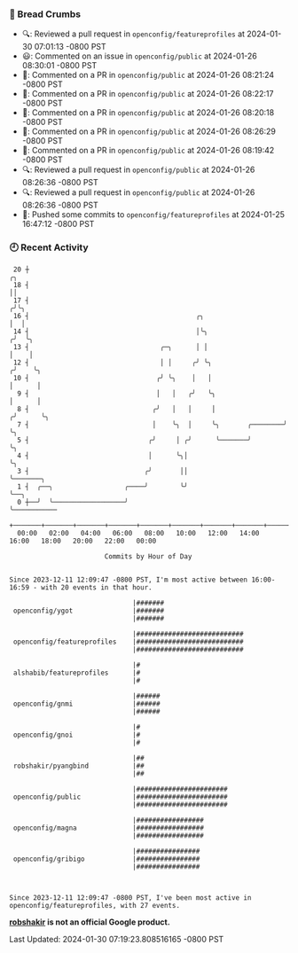 ### 🍞 Bread Crumbs

 * 🔍: Reviewed a pull request in  `openconfig/featureprofiles` at 2024-01-30 07:01:13 -0800 PST
 * 😃: Commented on an issue in `openconfig/public` at 2024-01-26 08:30:01 -0800 PST
 * 💬: Commented on a PR in  `openconfig/public` at 2024-01-26 08:21:24 -0800 PST
 * 💬: Commented on a PR in  `openconfig/public` at 2024-01-26 08:22:17 -0800 PST
 * 💬: Commented on a PR in  `openconfig/public` at 2024-01-26 08:20:18 -0800 PST
 * 💬: Commented on a PR in  `openconfig/public` at 2024-01-26 08:26:29 -0800 PST
 * 💬: Commented on a PR in  `openconfig/public` at 2024-01-26 08:19:42 -0800 PST
 * 🔍: Reviewed a pull request in  `openconfig/public` at 2024-01-26 08:26:36 -0800 PST
 * 🔍: Reviewed a pull request in  `openconfig/public` at 2024-01-26 08:26:36 -0800 PST
 * 🚢: Pushed some commits to `openconfig/featureprofiles` at 2024-01-25 16:47:12 -0800 PST

### 🕘 Recent Activity
```
 20 ┼                                                                    ╭╮
 18 ┤                                                                    ││
 17 ┤                                                                   ╭╯╰╮
 16 ┤                                          ╭╮                       │  │
 14 ┤                                          │╰╮                     ╭╯  ╰╮
 13 ┤                                 ╭─╮      │ │                     │    │
 12 ┤                                 │ │     ╭╯ ╰╮                   ╭╯    ╰╮
 10 ┤                                ╭╯ ╰╮    │   │                   │      │
  9 ┤                                │   │   ╭╯   ╰╮                  │      │
  8 ┤                               ╭╯   │   │     │                 ╭╯      ╰╮
  7 ┤                               │    ╰╮  │     ╰╮       ╭────────╯        ╰╮
  5 ┤                              ╭╯     │ ╭╯      ╰───────╯                  ╰╮
  4 ┤                              │      ╰╮│                                   ╰╮
  3 ┤                             ╭╯       ││                                    ╰───────╮
  1 ┤  ╭──╮                  ╭────╯        ╰╯                                            ╰──╮
  0 ┼──╯  ╰──────────────────╯                                                              ╰───────────
    +───────+───────+───────+───────+───────+───────+───────+───────+───────+───────+───────+───────+────
  00:00   02:00   04:00   06:00   08:00   10:00   12:00   14:00   16:00   18:00   20:00   22:00   00:00   

						Commits by Hour of Day


Since 2023-12-11 12:09:47 -0800 PST, I'm most active between 16:00-16:59 - with 20 events in that hour.

```



```
                               |#######
 openconfig/ygot               |#######
                               |#######

                               |###########################
 openconfig/featureprofiles    |###########################
                               |###########################

                               |#
 alshabib/featureprofiles      |#
                               |#

                               |######
 openconfig/gnmi               |######
                               |######

                               |#
 openconfig/gnoi               |#
                               |#

                               |##
 robshakir/pyangbind           |##
                               |##

                               |#######################
 openconfig/public             |#######################
                               |#######################

                               |#################
 openconfig/magna              |#################
                               |#################

                               |################
 openconfig/gribigo            |################
                               |################



Since 2023-12-11 12:09:47 -0800 PST, I've been most active in openconfig/featureprofiles, with 27 events.

```
**[robshakir](mailto:robjs@google.com) is not an official Google product.**  


Last Updated: 2024-01-30 07:19:23.808516165 -0800 PST
